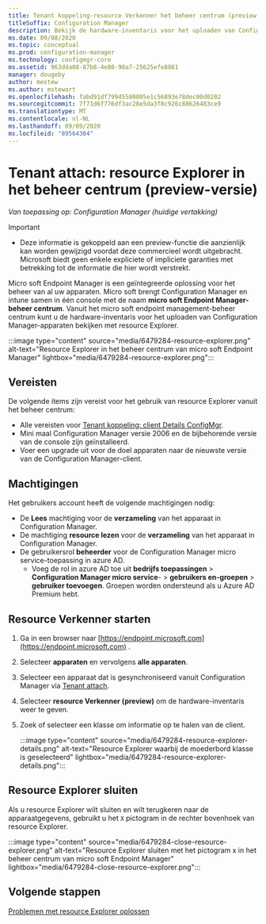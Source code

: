 ```yaml
---
title: Tenant koppeling-resource Verkenner het beheer centrum (preview-versie)
titleSuffix: Configuration Manager
description: Bekijk de hardware-inventaris voor het uploaden van Configuration Manager-apparaten met resource Explorer in het beheer centrum.
ms.date: 09/08/2020
ms.topic: conceptual
ms.prod: configuration-manager
ms.technology: configmgr-core
ms.assetid: 963dda08-87b8-4e80-90a7-25625efe8861
manager: dougeby
author: mestew
ms.author: mstewart
ms.openlocfilehash: fabd91df79945580005e1c56893e78dec00d0202
ms.sourcegitcommit: 7f71d6f776df3ac28e5da3f8c926c88626483ce9
ms.translationtype: MT
ms.contentlocale: nl-NL
ms.lasthandoff: 09/09/2020
ms.locfileid: "89564304"
---
```

# <a name="tenant-attach-resource-explorer-in-the-admin-center-preview"></a><a name="bkmk_hinv"></a> Tenant attach: resource Explorer in het beheer centrum (preview-versie)
<!--cm 6479284 in 7220536 pubpreview Sept 8, 2020-->
*Van toepassing op: Configuration Manager (huidige vertakking)*

> [!Important]
> - Deze informatie is gekoppeld aan een preview-functie die aanzienlijk kan worden gewijzigd voordat deze commercieel wordt uitgebracht. Microsoft biedt geen enkele expliciete of impliciete garanties met betrekking tot de informatie die hier wordt verstrekt.

Micro soft Endpoint Manager is een geïntegreerde oplossing voor het beheer van al uw apparaten. Micro soft brengt Configuration Manager en intune samen in één console met de naam **micro soft Endpoint Manager-beheer centrum**. Vanuit het micro soft endpoint management-beheer centrum kunt u de hardware-inventaris voor het uploaden van Configuration Manager-apparaten bekijken met resource Explorer.

   :::image type="content" source="media/6479284-resource-explorer.png" alt-text="Resource Explorer in het beheer centrum van micro soft Endpoint Manager" lightbox="media/6479284-resource-explorer.png":::

## <a name="prerequisites"></a>Vereisten

De volgende items zijn vereist voor het gebruik van resource Explorer vanuit het beheer centrum:

- Alle vereisten voor [Tenant koppeling: client Details ConfigMgr](client-details.md).
- Mini maal Configuration Manager versie 2006 en de bijbehorende versie van de console zijn geïnstalleerd.
- Voer een upgrade uit voor de doel apparaten naar de nieuwste versie van de Configuration Manager-client.

## <a name="permissions"></a>Machtigingen

Het gebruikers account heeft de volgende machtigingen nodig:

- De **Lees** machtiging voor de **verzameling** van het apparaat in Configuration Manager.
- De machtiging **resource lezen** voor de **verzameling** van het apparaat in Configuration Manager.
- De gebruikersrol **beheerder** voor de Configuration Manager micro service-toepassing in azure AD.
  - Voeg de rol in azure AD toe uit **bedrijfs toepassingen**  >  **Configuration Manager micro service**-  >  **gebruikers en-groepen**  >  **gebruiker toevoegen**. Groepen worden ondersteund als u Azure AD Premium hebt.

## <a name="launch-resource-explorer"></a><a name="bkmk_launch"></a> Resource Verkenner starten

1. Ga in een browser naar [https://endpoint.microsoft.com](https://endpoint.microsoft.com) .
1. Selecteer **apparaten** en vervolgens **alle apparaten**.
1. Selecteer een apparaat dat is gesynchroniseerd vanuit Configuration Manager via [Tenant attach](device-sync-actions.md).
1. Selecteer **resource Verkenner (preview)** om de hardware-inventaris weer te geven.
1. Zoek of selecteer een klasse om informatie op te halen van de client.

   :::image type="content" source="media/6479284-resource-explorer-details.png" alt-text="Resource Explorer waarbij de moederbord klasse is geselecteerd" lightbox="media/6479284-resource-explorer-details.png":::

## <a name="close-resource-explorer"></a>Resource Explorer sluiten

Als u resource Explorer wilt sluiten en wilt terugkeren naar de apparaatgegevens, gebruikt u het `X` pictogram in de rechter bovenhoek van resource Explorer.

   :::image type="content" source="media/6479284-close-resource-explorer.png" alt-text="Resource Explorer sluiten met het pictogram x in het beheer centrum van micro soft Endpoint Manager" lightbox="media/6479284-close-resource-explorer.png":::

## <a name="next-steps"></a>Volgende stappen

[Problemen met resource Explorer oplossen](troubleshoot-resource-explorer.md)
